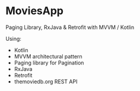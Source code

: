 # MoviesApp
 Paging Library, RxJava &amp; Retrofit with MVVM / Kotlin

Using:
- Kotlin
- MVVM architectural pattern
- Paging library for Pagination
- RxJava
- Retrofit
- themoviedb.org REST API
